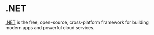 # .NET

[.NET][] is the free, open-source, cross-platform framework for building modern apps and powerful cloud services.

[.NET]: https://dotnet.microsoft.com
